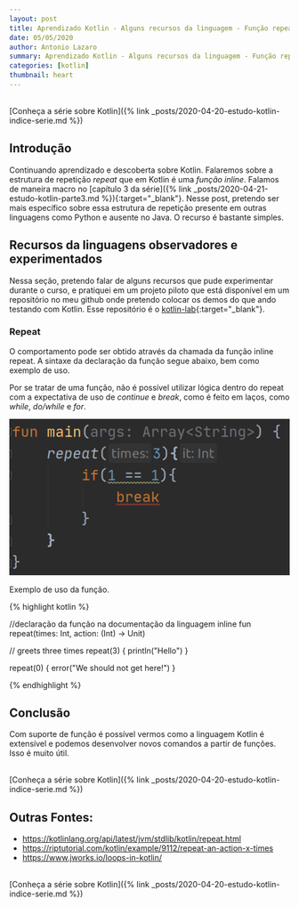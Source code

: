 ```yaml
---
layout: post
title: Aprendizado Kotlin - Alguns recursos da linguagem - Função repeat
date: 05/05/2020
author: Antonio Lazaro
summary: Aprendizado Kotlin - Alguns recursos da linguagem - Função repeat
categories: [kotlin]
thumbnail: heart
---
```


<br/>
[Conheça a série sobre Kotlin]({% link _posts/2020-04-20-estudo-kotlin-indice-serie.md %})

## Introdução

Continuando aprendizado e descoberta sobre Kotlin. Falaremos sobre a estrutura de repetição _repeat_ que em Kotlin é uma _função inline_. Falamos de maneira macro no [capítulo 3 da série]({% link _posts/2020-04-21-estudo-kotlin-parte3.md %}){:target="\_blank"}. Nesse post, pretendo ser mais específico sobre essa estrutura de repetição presente em outras linguagens como Python e ausente no Java. O recurso é bastante simples.

## Recursos da linguagens observadores e experimentados

Nessa seção, pretendo falar de alguns recursos que pude experimentar durante o curso, e pratiquei em um projeto piloto que está disponível em um repositório no meu github onde pretendo colocar os demos do que ando testando com Kotlin. Esse repositório é o [kotlin-lab](https://github.com/antoniolazaro/kotlin-lab){:target="\_blank"}.

### Repeat

O comportamento pode ser obtido através da chamada da função inline repeat. A sintaxe da declaração da função segue abaixo, bem como exemplo de uso.

Por se tratar de uma função, não é possível utilizar lógica dentro do repeat com a expectativa de uso de _continue_ e _break_, como é feito em laços, como _while_, _do/while_ e _for_.

![](/static/img/kotlin/repeat-error.png)

Exemplo de uso da função.

{% highlight kotlin %}

//declaração da função na documentação da linguagem
inline fun repeat(times: Int, action: (Int) -> Unit)

// greets three times
repeat(3) {
println("Hello")
}

repeat(0) {
error("We should not get here!")
}

{% endhighlight %}

## Conclusão

Com suporte de função é possível vermos como a linguagem Kotlin é extensível e podemos desenvolver novos comandos a partir de funções. Isso é muito útil.

<br/>
[Conheça a série sobre Kotlin]({% link _posts/2020-04-20-estudo-kotlin-indice-serie.md %})

## Outras Fontes:

- https://kotlinlang.org/api/latest/jvm/stdlib/kotlin/repeat.html
- https://riptutorial.com/kotlin/example/9112/repeat-an-action-x-times
- https://www.jworks.io/loops-in-kotlin/

<br/>
[Conheça a série sobre Kotlin]({% link _posts/2020-04-20-estudo-kotlin-indice-serie.md %})
